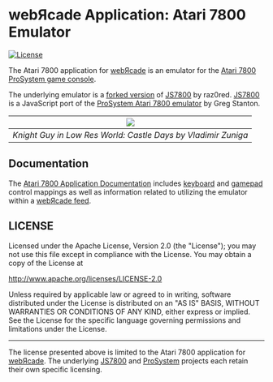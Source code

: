 # webЯcade Application: Atari 7800 Emulator

[![License](https://img.shields.io/badge/License-Apache%202.0-blue.svg)](https://opensource.org/licenses/Apache-2.0)

The Atari 7800 application for [webЯcade](https://www.webrcade.com) is an emulator for the [Atari 7800 ProSystem game console](https://en.wikipedia.org/wiki/Atari_7800).

The underlying emulator is a [forked version](https://github.com/raz0red/js7800/tree/webrcade) of [JS7800](https://github.com/raz0red/js7800) by raz0red. [JS7800](https://github.com/raz0red/js7800) is a JavaScript port of the [ProSystem Atari 7800 emulator](https://github.com/gstanton/ProSystem1_3) by Greg Stanton. 

| [![](https://docs.webrcade.com/assets/images/apps/7800.png?raw=full)](https://play.webrcade.com) | 
|:--:| 
| *Knight Guy in Low Res World: Castle Days by Vladimir Zuniga* |


## Documentation

The [Atari 7800 Application Documentation](https://docs.webrcade.com/apps/emulators/7800/) includes [keyboard](https://docs.webrcade.com/apps/emulators/7800/#keyboard) and [gamepad](https://docs.webrcade.com/apps/emulators/7800/#gamepad) control mappings as well as information related to utilizing the emulator within a [webЯcade feed](https://docs.webrcade.com/apps/emulators/7800/#feed). 

## LICENSE

Licensed under the Apache License, Version 2.0 (the "License"); you may not use this file except in compliance with the License. You may obtain a copy of the License at

http://www.apache.org/licenses/LICENSE-2.0

Unless required by applicable law or agreed to in writing, software distributed under the License is distributed on an "AS IS" BASIS, WITHOUT WARRANTIES OR CONDITIONS OF ANY KIND, either express or implied. See the License for the specific language governing permissions and limitations under the License.

---

The license presented above is limited to the Atari 7800 application for [webЯcade](https://www.webrcade.com). The underlying [JS7800](https://github.com/raz0red/js7800) and [ProSystem](https://github.com/gstanton/ProSystem1_3) projects each retain their own specific licensing.